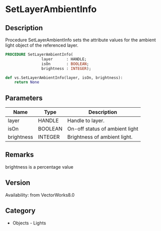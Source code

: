 # SetLayerAmbientInfo

## Description
Procedure SetLayerAmbientInfo sets the attribute values for the ambient light object of the referenced layer.

```pascal
PROCEDURE SetLayerAmbientInfo(
				layer      : HANDLE;
				isOn       : BOOLEAN;
				brightness : INTEGER);
```

```python
def vs.SetLayerAmbientInfo(layer, isOn, brightness):
    return None
```

## Parameters
|Name|Type|Description|
|---|---|---|
|layer|HANDLE|Handle to layer.|
|isOn|BOOLEAN|On-off status of ambient light|
|brightness|INTEGER|Brightness of ambient light.|

## Remarks
brightness is a percentage value

## Version
Availability: from VectorWorks8.0

## Category
* Objects - Lights

